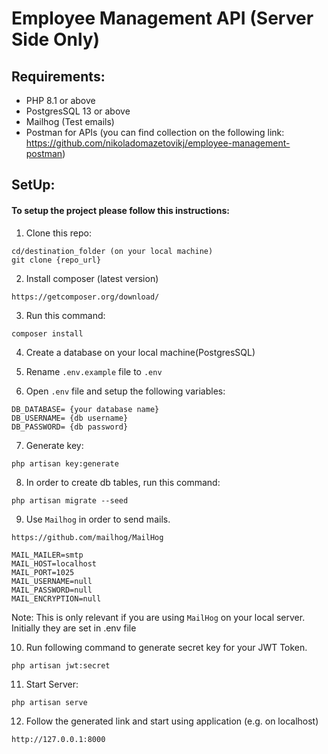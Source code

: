 # Employee Management API (Server Side Only)

## Requirements:

- PHP 8.1 or above
- PostgresSQL 13 or above
- Mailhog (Test emails)
- Postman for APIs (you can find collection on the following link: https://github.com/nikoladomazetovikj/employee-management-postman)


## SetUp:

#### To setup the project please follow this instructions:

1. Clone this repo:

```
cd/destination_folder (on your local machine)
git clone {repo_url}
```

2. Install composer (latest version)

`https://getcomposer.org/download/`


3. Run this command:

```
composer install
```

4. Create a database on your local machine(PostgresSQL)

5. Rename `.env.example` file to `.env`

6. Open `.env` file and setup the following variables:

```
DB_DATABASE= {your database name}
DB_USERNAME= {db username}
DB_PASSWORD= {db password}
```

7. Generate key:

```
php artisan key:generate
```

8. In order to create db tables, run this command:

```
php artisan migrate --seed
```

9. Use `Mailhog` in order to send mails.

```https://github.com/mailhog/MailHog```
```angular2html
MAIL_MAILER=smtp
MAIL_HOST=localhost
MAIL_PORT=1025
MAIL_USERNAME=null
MAIL_PASSWORD=null
MAIL_ENCRYPTION=null
```
Note: This is only relevant if you are using `MailHog` on your local server. Initially they are set in .env file

10. Run following command to generate secret key for your JWT Token.
```
php artisan jwt:secret 
```

11. Start Server:

```php artisan serve```

12. Follow the generated link and start using application (e.g. on localhost)

```
http://127.0.0.1:8000
```

